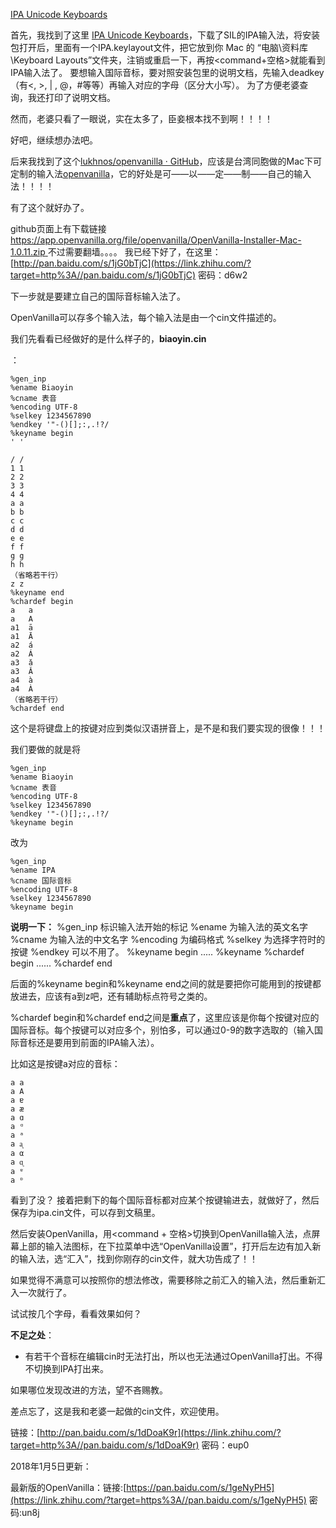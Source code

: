 [IPA Unicode Keyboards](https://scripts.sil.org/cms/scripts/page.php?site_id=nrsi&id=uniipakeyboard#79dbd88a)    







首先，我找到了这里
[IPA Unicode Keyboards](https://link.zhihu.com/?target=http%3A//scripts.sil.org/cms/scripts/page.php%3Fsite_id%3Dnrsi%26id%3Duniipakeyboard%2379dbd88a)，下载了SIL的IPA输入法，将安装包打开后，里面有一个IPA.keylayout文件，把它放到你 Mac 的 “电脑\资料库\Keyboard Layouts”文件夹，注销或重启一下，再按<command+空格>就能看到IPA输入法了。
要想输入国际音标，要对照安装包里的说明文档，先输入deadkey（有<, >, | , @，#等等）再输入对应的字母（区分大小写）。
为了方便老婆查询，我还打印了说明文档。

然而，老婆只看了一眼说，实在太多了，臣妾根本找不到啊！！！！

好吧，继续想办法吧。

后来我找到了这个[lukhnos/openvanilla · GitHub](https://link.zhihu.com/?target=https%3A//github.com/lukhnos/openvanilla)，应该是台湾同胞做的Mac下可定制的输入法[openvanilla](https://link.zhihu.com/?target=https%3A//github.com/lukhnos/openvanilla)，它的好处是可——以——定——制——自己的输入法！！！！

有了这个就好办了。

github页面上有下载链接[https://app.openvanilla.org/file/openvanilla/OpenVanilla-Installer-Mac-1.0.11.zip ](https://link.zhihu.com/?target=https%3A//app.openvanilla.org/file/openvanilla/OpenVanilla-Installer-Mac-1.0.11.zip)
不过需要翻墙。。。。
我已经下好了，在这里：[http://pan.baidu.com/s/1jG0bTjC](https://link.zhihu.com/?target=http%3A//pan.baidu.com/s/1jG0bTjC) 密码：d6w2

下一步就是要建立自己的国际音标输入法了。

OpenVanilla可以存多个输入法，每个输入法是由一个cin文件描述的。

我们先看看已经做好的是什么样子的，**biaoyin.cin**

  ：

```text
%gen_inp
%ename Biaoyin
%cname 表音
%encoding UTF-8
%selkey 1234567890
%endkey '"-()[];:,.!?/
%keyname begin
' '

/ /
1 1
2 2
3 3
4 4
a a
b b
c c
d d
e e
f f
g g
h h
（省略若干行）
z z
%keyname end
%chardef begin
a	a
a	A
a1	ā
a1	Ā
a2	á
a2	Á
a3	ǎ
a3	Ǎ
a4	à
a4	À
（省略若干行）
%chardef end
```

这个是将键盘上的按键对应到类似汉语拼音上，是不是和我们要实现的很像！！！

我们要做的就是将

```text
%gen_inp
%ename Biaoyin
%cname 表音
%encoding UTF-8
%selkey 1234567890
%endkey '"-()[];:,.!?/
%keyname begin
```

改为

```text
%gen_inp
%ename IPA
%cname 国际音标
%encoding UTF-8
%selkey 1234567890
%keyname begin
```



**说明一下：**
%gen_inp    标识输入法开始的标记
%ename      为输入法的英文名字
%cname      为输入法的中文名字
%encoding  为编码格式
%selkey      为选择字符时的按键
%endkey     可以不用了。
%keyname begin
.....
%keyname 
%chardef begin
......
%chardef end



后面的%keyname begin和%keyname end之间的就是要把你可能用到的按键都放进去，应该有a到z吧，还有辅助标点符号之类的。

%chardef begin和%chardef end之间是**重点**了，这里应该是你每个按键对应的国际音标。每个按键可以对应多个，别怕多，可以通过0-9的数字选取的（输入国际音标还是要用到前面的IPA输入法）。

比如这是按键a对应的音标：

```text
a a
a A
a ɐ
a æ
a ɑ
a ᵅ
a ᵃ
a ᶏ
a α
a ᶐ
a ᵄ
a ᶛ
```

看到了没？
接着把剩下的每个国际音标都对应某个按键输进去，就做好了，然后保存为ipa.cin文件，可以存到文稿里。

然后安装OpenVanilla，用<command + 空格>切换到OpenVanilla输入法，点屏幕上部的输入法图标，在下拉菜单中选“OpenVanilla设置”，打开后左边有加入新的输入法，选“汇入”，找到你刚存的cin文件，就大功告成了！！

如果觉得不满意可以按照你的想法修改，需要移除之前汇入的输入法，然后重新汇入一次就行了。



试试按几个字母，看看效果如何？

**不足之处**：

- 有若干个音标在编辑cin时无法打出，所以也无法通过OpenVanilla打出。不得不切换到IPA打出来。



如果哪位发现改进的方法，望不吝赐教。

差点忘了，这是我和老婆一起做的cin文件，欢迎使用。

链接：[http://pan.baidu.com/s/1dDoaK9r](https://link.zhihu.com/?target=http%3A//pan.baidu.com/s/1dDoaK9r) 密码：eup0



2018年1月5日更新：

最新版的OpenVanilla：链接:[https://pan.baidu.com/s/1geNyPH5](https://link.zhihu.com/?target=https%3A//pan.baidu.com/s/1geNyPH5)  密码:un8j